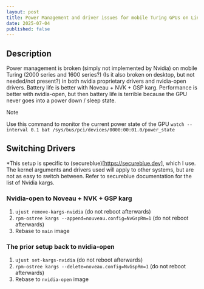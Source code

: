```yaml
---
layout: post
title: Power Management and driver issues for mobile Turing GPUs on Linux
date: 2025-07-04
published: false
---
```


## Description

Power management is broken (simply not implemented by Nvidia) on mobile Turing (2000 series and 1600 series?) (Is it also broken on desktop, but not needed/not present?) in both nvidia proprietary drivers and nvidia-open drivers.
Battery life is better with Noveau + NVK + GSP karg. Performance is better with nvidia-open, but then battery life is terrible because the GPU never goes into a power down / sleep state.

> [!NOTE]
> Use this command to monitor the current power state of the GPU
> `watch --interval 0.1 bat /sys/bus/pci/devices/0000:00:01.0/power_state`

## Switching Drivers
*This setup is specific to (secureblue)[https://secureblue.dev], which I use. The kernel arguments and drivers used will apply to other systems, but are not as easy to switch between. Refer to secureblue documentation for the list of Nvidia kargs.

### Nvidia-open to Noveau + NVK + GSP karg 
1. `ujust remove-kargs-nvidia` (do not reboot afterwards)
2. `rpm-ostree kargs --append=nouveau.config=NvGspRm=1` (do not reboot afterwards)
3. Rebase to `main` image

### The prior setup back to nvidia-open
1. `ujust set-kargs-nvidia` (do not reboot afterwards)
2. `rpm-ostree kargs --delete=noveau.config=NvGspRm=1` (do not reboot afterwards)
3. Rebase to `nvidia-open` image
